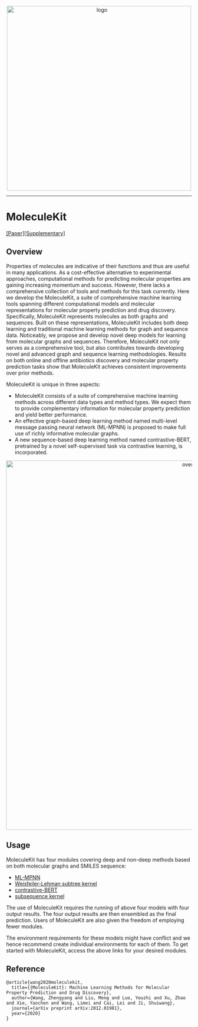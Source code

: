 <p align="center">
<img src="https://github.com/divelab/MoleculeKit/blob/master/imgs/logo.png" width="500" class="center" alt="logo"/>
    <br/>
</p>

------

# MoleculeKit
[[Paper]](https://arxiv.org/abs/2012.01981)[[Supplementary]](https://documentcloud.adobe.com/link/track?uri=urn:aaid:scds:US:d0ca85d1-c6f9-428b-ae2b-c3bf3257196d#pageNum=1)

## Overview

Properties of molecules are indicative of their functions and thus are useful in many applications. As a cost-effective alternative to experimental approaches, computational methods for predicting molecular properties are gaining increasing momentum and success. However, there lacks a comprehensive collection of tools and methods for this task currently. Here we develop the MoleculeKit, a suite of comprehensive machine learning tools spanning different computational models and molecular representations for molecular property prediction and drug discovery. Specifically, MoleculeKit represents molecules as both graphs and sequences. Built on these representations, MoleculeKit includes both deep learning and traditional machine learning methods for graph and sequence data. Noticeably, we propose and develop novel deep models for learning from molecular graphs and sequences. Therefore, MoleculeKit not only serves as a comprehensive tool, but also contributes towards developing novel and advanced graph and sequence learning methodologies. Results on both online and offline antibiotics discovery and molecular property prediction tasks show that MoleculeKit achieves consistent improvements over prior methods.

MoleculeKit is unique in three aspects:

* MoleculeKit consists of a suite of comprehensive machine learning methods across different data types and method types. We expect them to provide complementary information for molecular property prediction and yield better performance. 
* An effective graph-based deep learning method named multi-level message passing neural network (ML-MPNN) is proposed to make full use of richly informative molecular graphs.
* A new sequence-based deep learning method named contrastive-BERT, pretrained by a novel self-supervised task via contrastive learning, is incorporated.

<p align="center">
<img src="https://github.com/divelab/MoleculeKit/blob/master/imgs/overview.png" width="1000" class="center" alt="overview"/>
    <br/>
</p>

## Usage

MoleculeKit has four modules covering deep and non-deep methods based on both molecular graphs and SMILES sequence:
* [ML-MPNN](https://github.com/divelab/MoleculeKit/tree/master/moleculekit/graph)
* [Weisfeiler-Lehman subtree kernel](https://github.com/divelab/MoleculeKit/tree/master/moleculekit/kernels)
* [contrastive-BERT](https://github.com/divelab/MoleculeKit/tree/master/moleculekit/sequence)
* [subsequence kernel](https://github.com/divelab/MoleculeKit/tree/master/moleculekit/kernels)

The use of MoleculeKit requires the running of above four models with four output results. The four output results are then ensembled as the final prediction. Users of MoleculeKit are also given the freedom of employing fewer modules.

The environment requirements for these models might have conflict and we hence recommend create individual environments for each of them. To get started with MoleculeKit, access the above links for your desired modules.

## Reference
```
@article{wang2020moleculekit,
  title={{MoleculeKit}: Machine Learning Methods for Molecular Property Prediction and Drug Discovery},
  author={Wang, Zhengyang and Liu, Meng and Luo, Youzhi and Xu, Zhao and Xie, Yaochen and Wang, Limei and Cai, Lei and Ji, Shuiwang},
  journal={arXiv preprint arXiv:2012.01981},
  year={2020}
}
```

